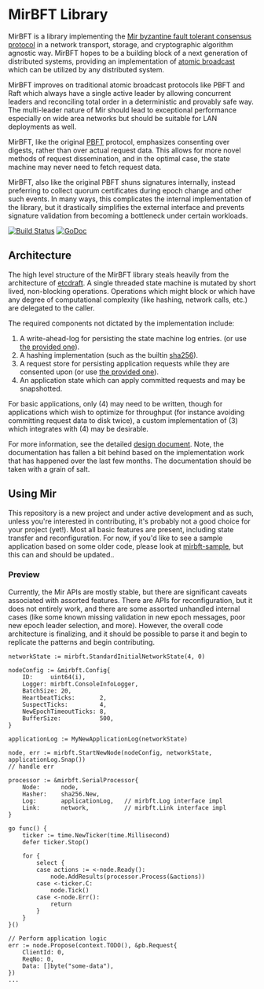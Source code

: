 # MirBFT Library

MirBFT is a library implementing the [Mir byzantine fault tolerant consensus protocol](https://arxiv.org/abs/1906.05552) in a network transport, storage, and cryptographic algorithm agnostic way.  MirBFT hopes to be a building block of a next generation of distributed systems, providing an implementation of [atomic broadcast](https://en.wikipedia.org/wiki/Atomic_broadcast) which can be utilized by any distributed system.

MirBFT improves on traditional atomic broadcast protocols like PBFT and Raft which always have a single active leader by allowing concurrent leaders and reconciling total order in a deterministic and provably safe way.  The multi-leader nature of Mir should lead to exceptional performance especially on wide area networks but should be suitable for LAN deployments as well.

MirBFT, like the original [PBFT](https://www.microsoft.com/en-us/research/wp-content/uploads/2017/01/p398-castro-bft-tocs.pdf) protocol, emphasizes consenting over digests, rather than over actual request data.  This allows for more novel methods of request dissemination, and in the optimal case, the state machine may never need to fetch request data.

MirBFT, also like the original PBFT shuns signatures internally, instead preferring to collect quorum certificates during epoch change and other such events.  In many ways, this complicates the internal implementation of the library, but it drastically simplifies the external interface and prevents signature validation from becoming a bottleneck under certain workloads.

[![Build Status](https://github.com/hyperledger-labs/mirbft/workflows/test/badge.svg)](https://github.com/hyperledger-labs/mirbft/actions)
[![GoDoc](https://godoc.org/github.com/hyperledger-labs/mirbft?status.svg)](https://godoc.org/github.com/hyperledger-labs/mirbft)

## Architecture

The high level structure of the MirBFT library steals heavily from the architecture of [etcdraft](https://github.com/etcd-io/etcd/tree/master/raft). A single threaded state machine is mutated by short lived, non-blocking operations.  Operations which might block or which have any degree of computational complexity (like hashing, network calls, etc.) are delegated to the caller.

The required components not dictated by the implementation include:

1. A write-ahead-log for persisting the state machine log entries. (or use [the provided one](https://github.com/hyperledger-labs/mirbft/blob/master/pkg/simplewal/wal.go)).
2. A hashing implementation (such as the builtin [sha256](https://golang.org/pkg/crypto/sha256/)).
3. A request store for persisting application requests while they are consented upon (or use [the provided one](https://github.com/hyperledger-labs/mirbft/blob/master/pkg/reqstore/reqstore.go)).
4. An application state which can apply committed requests and may be snapshotted.

For basic applications, only (4) may need to be written, though for applications which wish to optimize for throughput (for instance avoiding committing request data to disk twice), a custom implementation of (3) which integrates with (4) may be desirable.

For more information, see the detailed [design document](/docs/Design.md).  Note, the documentation has fallen a bit behind based on the implementation work that has happened over the last few months.  The documentation should be taken with a grain of salt.

## Using Mir
 
This repository is a new project and under active development and as such, unless you're interested in contributing, it's probably not a good choice for your project (yet!). Most all basic features are present, including state transfer and reconfiguration.  For now, if you'd like to see a sample application based on some older code, please look at [mirbft-sample](https://github.com/jyellick/mirbft-sample), but this can and should be updated..

### Preview

Currently, the Mir APIs are mostly stable, but there are significant caveats associated with assorted features.  There are APIs for reconfiguration, but it does not entirely work, and there are some assorted unhandled internal cases (like some known missing validation in new epoch messages, poor new epoch leader selection, and more).  However, the overall code architecture is finalizing, and it should be possible to parse it and begin to replicate the patterns and begin contributing.

```
networkState := mirbft.StandardInitialNetworkState(4, 0)

nodeConfig := &mirbft.Config{
	ID:     uint64(i),
	Logger: mirbft.ConsoleInfoLogger,
	BatchSize: 20,
	HeartbeatTicks:       2,
	SuspectTicks:         4,
	NewEpochTimeoutTicks: 8,
	BufferSize:           500,
}

applicationLog := MyNewApplicationLog(networkState)

node, err := mirbft.StartNewNode(nodeConfig, networkState, applicationLog.Snap())
// handle err

processor := &mirbft.SerialProcessor{
	Node:      node,
	Hasher:    sha256.New,
	Log:       applicationLog,   // mirbft.Log interface impl
	Link:      network,          // mirbft.Link interface impl
}

go func() {
	ticker := time.NewTicker(time.Millisecond)
	defer ticker.Stop()

	for {
		select {
		case actions := <-node.Ready():
			node.AddResults(processor.Process(&actions))
		case <-ticker.C:
			node.Tick()
		case <-node.Err():
			return
		}
	}
}()

// Perform application logic
err := node.Propose(context.TODO(), &pb.Request{
	ClientId: 0,
	ReqNo: 0,
	Data: []byte("some-data"),
})
...
```
